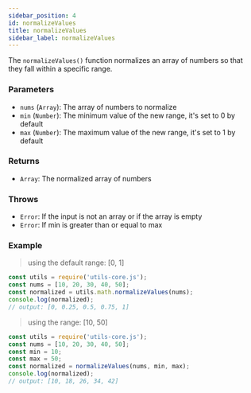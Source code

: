 ```yaml
---
sidebar_position: 4
id: normalizeValues
title: normalizeValues
sidebar_label: normalizeValues
---
```


The `normalizeValues()` function normalizes an array of numbers so that they fall within a specific range.

### Parameters

- `nums` (`Array`): The array of numbers to normalize
- `min` (`Number`): The minimum value of the new range, it's set to 0 by default
- `max` (`Number`): The maximum value of the new range, it's set to 1 by default

### Returns

- `Array`: The normalized array of numbers

### Throws

- `Error`: If the input is not an array or if the array is empty
- `Error`: If min is greater than or equal to max

### Example

> using the default range: [0, 1]

```js
const utils = require('utils-core.js');
const nums = [10, 20, 30, 40, 50];
const normalized = utils.math.normalizeValues(nums);
console.log(normalized);
// output: [0, 0.25, 0.5, 0.75, 1]
```

> using the range: [10, 50]

```js
const utils = require('utils-core.js');
const nums = [10, 20, 30, 40, 50];
const min = 10;
const max = 50;
const normalized = normalizeValues(nums, min, max);
console.log(normalized);
// output: [10, 18, 26, 34, 42]
```
